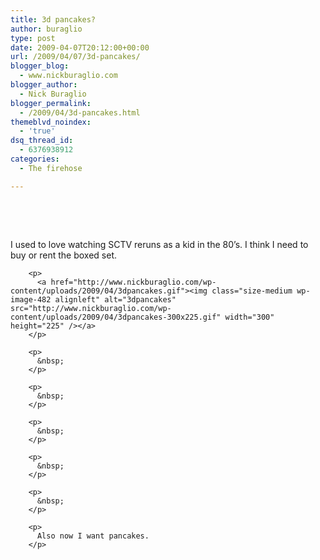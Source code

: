 ```yaml
---
title: 3d pancakes?
author: buraglio
type: post
date: 2009-04-07T20:12:00+00:00
url: /2009/04/07/3d-pancakes/
blogger_blog:
  - www.nickburaglio.com
blogger_author:
  - Nick Buraglio
blogger_permalink:
  - /2009/04/3d-pancakes.html
themeblvd_noindex:
  - 'true'
dsq_thread_id:
  - 6376938912
categories:
  - The firehose

---
```

&nbsp;

&nbsp;

<p style="text-align: center;">
  <p style="text-align: center;">
    <p style="text-align: center;">
      <p style="text-align: center;">
        <p>
          I used to love watching SCTV reruns as a kid in the 80&#8217;s. I think I need to buy or rent the boxed set.
        </p>
        
        <p>
          <a href="http://www.nickburaglio.com/wp-content/uploads/2009/04/3dpancakes.gif"><img class="size-medium wp-image-482 alignleft" alt="3dpancakes" src="http://www.nickburaglio.com/wp-content/uploads/2009/04/3dpancakes-300x225.gif" width="300" height="225" /></a>
        </p>
        
        <p>
          &nbsp;
        </p>
        
        <p>
          &nbsp;
        </p>
        
        <p>
          &nbsp;
        </p>
        
        <p>
          &nbsp;
        </p>
        
        <p>
          &nbsp;
        </p>
        
        <p>
          Also now I want pancakes.
        </p>